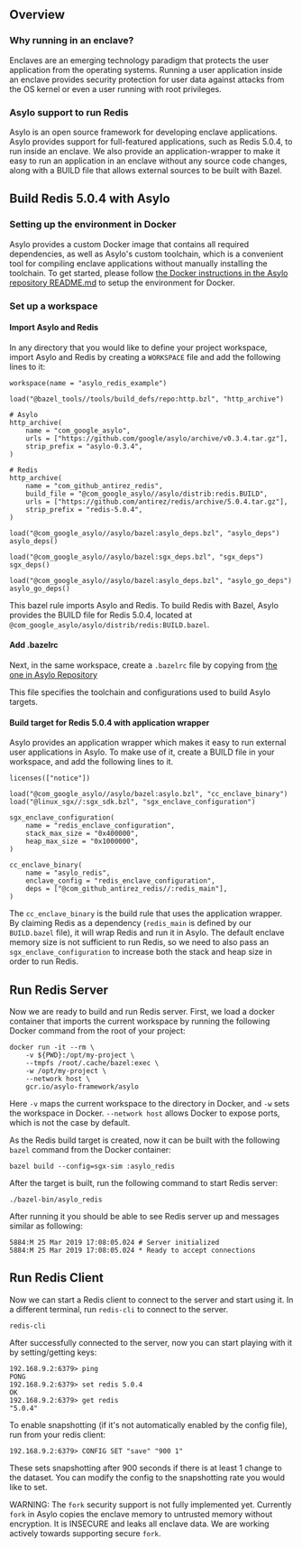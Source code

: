 <!--jekyll-front-matter
---

title: Running Redis with Asylo

overview: Wrap an entire application in an enclave.

location: /_docs/guides/redis.md

order: 50

layout: docs

type: markdown

toc: true

---
{% include home.html %}
jekyll-front-matter-->

## Overview

### Why running in an enclave?

Enclaves are an emerging technology paradigm that protects the user application
from the operating systems. Running a user application inside an enclave
provides security protection for user data against attacks from the OS kernel or
even a user running with root privileges.

### Asylo support to run Redis

Asylo is an open source framework for developing enclave applications. Asylo
provides support for full-featured applications, such as Redis 5.0.4, to run
inside an enclave. We also provide an application-wrapper to make it easy to run
an application in an enclave without any source code changes, along with a BUILD
file that allows external sources to be built with Bazel.

## Build Redis 5.0.4 with Asylo

### Setting up the environment in Docker

Asylo provides a custom Docker image that contains all required dependencies, as
well as Asylo's custom toolchain, which is a convenient tool for compiling
enclave applications without manually installing the toolchain. To get started,
please follow
[the Docker instructions in the Asylo repository README.md](https://github.com/google/asylo/blob/master/README.md)
to setup the environment for Docker.

### Set up a workspace

#### Import Asylo and Redis

In any directory that you would like to define your project workspace, import
Asylo and Redis by creating a `WORKSPACE` file and add the following lines to
it:

```
workspace(name = "asylo_redis_example")

load("@bazel_tools//tools/build_defs/repo:http.bzl", "http_archive")

# Asylo
http_archive(
    name = "com_google_asylo",
    urls = ["https://github.com/google/asylo/archive/v0.3.4.tar.gz"],
    strip_prefix = "asylo-0.3.4",
)

# Redis
http_archive(
    name = "com_github_antirez_redis",
    build_file = "@com_google_asylo//asylo/distrib:redis.BUILD",
    urls = ["https://github.com/antirez/redis/archive/5.0.4.tar.gz"],
    strip_prefix = "redis-5.0.4",
)

load("@com_google_asylo//asylo/bazel:asylo_deps.bzl", "asylo_deps")
asylo_deps()

load("@com_google_asylo//asylo/bazel:sgx_deps.bzl", "sgx_deps")
sgx_deps()

load("@com_google_asylo//asylo/bazel:asylo_deps.bzl", "asylo_go_deps")
asylo_go_deps()
```

This bazel rule imports Asylo and Redis. To build Redis with Bazel, Asylo
provides the BUILD file for Redis 5.0.4, located at
`@com_google_asylo/asylo/distrib/redis:BUILD.bazel`.

#### Add .bazelrc

Next, in the same workspace, create a `.bazelrc` file by copying from
[the one in Asylo Repository](https://github.com/google/asylo/blob/master/.bazelrc)

This file specifies the toolchain and configurations used to build Asylo
targets.

#### Build target for Redis 5.0.4 with application wrapper

Asylo provides an application wrapper which makes it easy to run external user
applications in Asylo. To make use of it, create a BUILD file in your workspace,
and add the following lines to it.

```BUILD
licenses(["notice"])

load("@com_google_asylo//asylo/bazel:asylo.bzl", "cc_enclave_binary")
load("@linux_sgx//:sgx_sdk.bzl", "sgx_enclave_configuration")

sgx_enclave_configuration(
    name = "redis_enclave_configuration",
    stack_max_size = "0x400000",
    heap_max_size = "0x1000000",
)

cc_enclave_binary(
    name = "asylo_redis",
    enclave_config = "redis_enclave_configuration",
    deps = ["@com_github_antirez_redis//:redis_main"],
)
```

The `cc_enclave_binary` is the build rule that uses the application wrapper. By
claiming Redis as a dependency (`redis_main` is defined by our `BUILD.bazel`
file), it will wrap Redis and run it in Asylo. The default enclave memory size
is not sufficient to run Redis, so we need to also pass an
`sgx_enclave_configuration` to increase both the stack and heap size in order to
run Redis.

## Run Redis Server

Now we are ready to build and run Redis server. First, we load a docker
container that imports the current workspace by running the following Docker
command from the root of your project:

```
docker run -it --rm \
    -v ${PWD}:/opt/my-project \
    --tmpfs /root/.cache/bazel:exec \
    -w /opt/my-project \
    --network host \
    gcr.io/asylo-framework/asylo
```

Here `-v` maps the current workspace to the directory in Docker, and `-w` sets
the workspace in Docker. `--network host` allows Docker to expose ports, which
is not the case by default.

As the Redis build target is created, now it can be built with the following
`bazel` command from the Docker container:

```shell
bazel build --config=sgx-sim :asylo_redis
```

After the target is built, run the following command to start Redis server:

```shell
./bazel-bin/asylo_redis
```

After running it you should be able to see Redis server up and messages similar
as following:

```shell
5884:M 25 Mar 2019 17:08:05.024 # Server initialized
5884:M 25 Mar 2019 17:08:05.024 * Ready to accept connections
```

## Run Redis Client

Now we can start a Redis client to connect to the server and start using it. In
a different terminal, run `redis-cli` to connect to the server.

```shell
redis-cli
```

After successfully connected to the server, now you can start playing with it by
setting/getting keys:

```shell
192.168.9.2:6379> ping
PONG
192.168.9.2:6379> set redis 5.0.4
OK
192.168.9.2:6379> get redis
"5.0.4"
```

To enable snapshotting (if it's not automatically enabled by the config file),
run from your redis client:

```shell
192.168.9.2:6379> CONFIG SET "save" "900 1"
```

These sets snapshotting after 900 seconds if there is at least 1 change to the
dataset. You can modify the config to the snapshotting rate you would like to
set.

WARNING: The `fork` security support is not fully implemented yet. Currently
`fork` in Asylo copies the enclave memory to untrusted memory without
encryption. It is INSECURE and leaks all enclave data. We are working actively
towards supporting secure `fork`.
